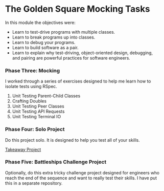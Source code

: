 # The Golden Square Mocking Tasks

In this module the objectives were:

* Learn to test-drive programs with multiple classes.
* Learn to break programs up into classes.
* Learn to debug your programs.
* Learn to build software as a pair.
* Learn to explain why test-driving, object-oriented design, debugging, and
  pairing are powerful practices for software engineers.

### Phase Three: Mocking

I worked through a series of exercises designed to help me learn how to isolate
tests using RSpec.

1. Unit Testing Parent-Child Classes
2. Crafting Doubles
3. Unit Testing Peer Classes
4. Unit Testing API Requests
5. Unit Testing Terminal IO

### Phase Four: Solo Project

Do this project solo. It is designed to help you test all of your skills.

[Takeaway Project](projects/README.md)

### Phase Five: Battleships Challenge Project

Optionally, do this extra tricky challenge project designed for engineers who
reach the end of the sequence and want to really test their skills. I have put
this in a separate repository.
